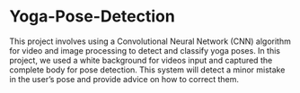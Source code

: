 # Yoga-Pose-Detection
This project involves using a Convolutional Neural Network (CNN) algorithm for video and image processing to detect and classify yoga poses. In this project, we used a white background for videos input and captured the complete body for pose detection. This system will detect a minor mistake in the user’s pose and provide advice on how to correct them.
